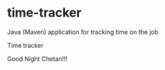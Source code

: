 # time-tracker
Java (Maven) application for tracking time on the job

Time tracker

Good Night Chetan!!!
